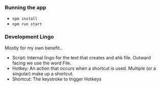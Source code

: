 ### Running the app
* `npm install`
* `npm run start`


### Development Lingo
Mostly for my own benefit..
* Script: Internal lingo for the text that creates and ahk file. Outward facing we use the word File.
* Hotkey: An action that occurs when a shortcut is used. Multiple (or a singular) make up a shortcut.
* Shortcut: The keystroke to trigger Hotkeys
